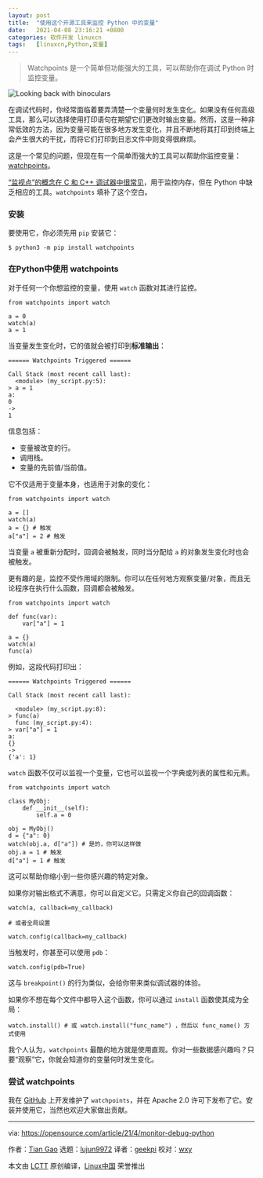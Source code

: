 ```yaml
---
layout: post
title:	"使用这个开源工具来监控 Python 中的变量"
date:	2021-04-08 23:16:21 +0800 
categories:	软件开发 linuxcn 
tags:	[linuxcn,Python,变量]
---
```




> 
> Watchpoints 是一个简单但功能强大的工具，可以帮助你在调试 Python 时监控变量。
> 
> 
> 


![](/Asserts/Images//attachment/album/202104/08/231614imw8zqfncz5qwwow.jpg "Looking back with binoculars")


在调试代码时，你经常面临着要弄清楚一个变量何时发生变化。如果没有任何高级工具，那么可以选择使用打印语句在期望它们更改时输出变量。然而，这是一种非常低效的方法，因为变量可能在很多地方发生变化，并且不断地将其打印到终端上会产生很大的干扰，而将它们打印到日志文件中则变得很麻烦。


这是一个常见的问题，但现在有一个简单而强大的工具可以帮助你监控变量：[watchpoints](https://github.com/gaogaotiantian/watchpoints)。


[“监视点”的概念在 C 和 C++ 调试器中很常见](https://opensource.com/article/21/3/debug-code-gdb)，用于监控内存，但在 Python 中缺乏相应的工具。`watchpoints` 填补了这个空白。


### 安装


要使用它，你必须先用 `pip` 安装它：



```
$ python3 -m pip install watchpoints

```

### 在Python中使用 watchpoints


对于任何一个你想监控的变量，使用 `watch` 函数对其进行监控。



```
from watchpoints import watch

a = 0
watch(a)
a = 1

```

当变量发生变化时，它的值就会被打印到**标准输出**：



```
====== Watchpoints Triggered ======

Call Stack (most recent call last):
  <module> (my_script.py:5):
> a = 1
a:
0
->
1

```

信息包括：


* 变量被改变的行。
* 调用栈。
* 变量的先前值/当前值。


它不仅适用于变量本身，也适用于对象的变化：



```
from watchpoints import watch

a = []
watch(a)
a = {} # 触发
a["a"] = 2 # 触发

```

当变量 `a` 被重新分配时，回调会被触发，同时当分配给 `a` 的对象发生变化时也会被触发。


更有趣的是，监控不受作用域的限制。你可以在任何地方观察变量/对象，而且无论程序在执行什么函数，回调都会被触发。



```
from watchpoints import watch

def func(var):
    var["a"] = 1

a = {}
watch(a)
func(a)

```

例如，这段代码打印出：



```
====== Watchpoints Triggered ======

Call Stack (most recent call last):

  <module> (my_script.py:8):
> func(a)
  func (my_script.py:4):
> var["a"] = 1
a:
{}
->
{'a': 1}

```

`watch` 函数不仅可以监视一个变量，它也可以监视一个字典或列表的属性和元素。



```
from watchpoints import watch

class MyObj:
    def __init__(self):
        self.a = 0

obj = MyObj()
d = {"a": 0}
watch(obj.a, d["a"]) # 是的，你可以这样做
obj.a = 1 # 触发
d["a"] = 1 # 触发

```

这可以帮助你缩小到一些你感兴趣的特定对象。


如果你对输出格式不满意，你可以自定义它。只需定义你自己的回调函数：



```
watch(a, callback=my_callback)

# 或者全局设置

watch.config(callback=my_callback)

```

当触发时，你甚至可以使用 `pdb`：



```
watch.config(pdb=True)

```

这与 `breakpoint()` 的行为类似，会给你带来类似调试器的体验。


如果你不想在每个文件中都导入这个函数，你可以通过 `install` 函数使其成为全局：



```
watch.install() # 或 watch.install("func_name") ，然后以 func_name() 方式使用

```

我个人认为，`watchpoints` 最酷的地方就是使用直观。你对一些数据感兴趣吗？只要“观察”它，你就会知道你的变量何时发生变化。


### 尝试 watchpoints


我在 [GitHub](https://github.com/gaogaotiantian/watchpoints) 上开发维护了 `watchpoints`，并在 Apache 2.0 许可下发布了它。安装并使用它，当然也欢迎大家做出贡献。




---


via: <https://opensource.com/article/21/4/monitor-debug-python>


作者：[Tian Gao](https://opensource.com/users/gaogaotiantian) 选题：[lujun9972](https://github.com/lujun9972) 译者：[geekpi](https://github.com/geekpi) 校对：[wxy](https://github.com/wxy)


本文由 [LCTT](https://github.com/LCTT/TranslateProject) 原创编译，[Linux中国](https://linux.cn/) 荣誉推出
